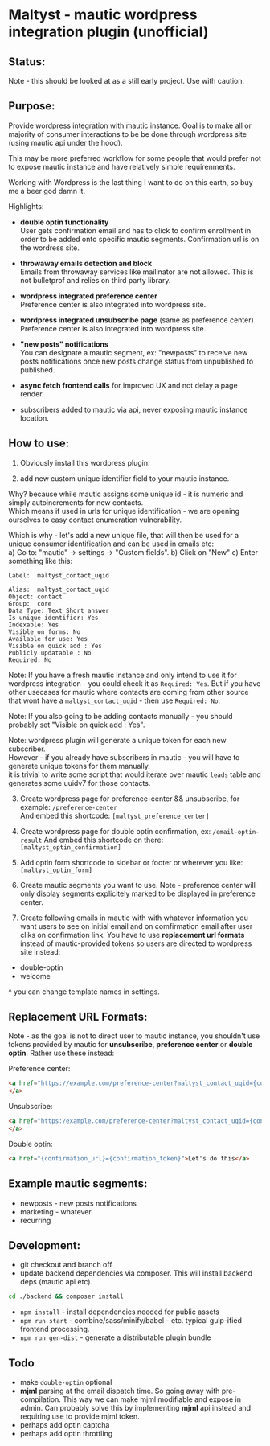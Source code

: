 
# Maltyst - mautic wordpress integration plugin (unofficial)

## Status:
Note  - this should be looked at as a still early project. Use with caution.

## Purpose:
Provide wordpress integration with mautic instance. Goal is to make all or majority of consumer interactions to be be done through wordpress site 
(using mautic api under the hood).  

This may be more preferred workflow for some people that would prefer not to expose mautic instance and have relatively simple requirenments.
    
Working with Wordpress is the last thing I want to do on this earth, so buy me a beer god damn it.  
  
  
Highlights:
  
- **double optin functionality**  
User gets confirmation email and has to click to confirm enrollment in order to be added onto specific mautic segments. Confirmation url is on the wordress site.
  
- **throwaway emails detection and block**  
Emails from throwaway services like mailinator are not allowed.  This is not bulletprof and relies on third party library.
  
- **wordpress integrated preference center**  
  Preference center is also integrated into wordpress site.
    
- **wordpress integrated unsubscribe page** (same as preference center)  
  Preference center is also integrated into wordpress site.

- **"new posts" notifications**  
  You can designate a mautic segment, ex: "newposts" to receive new posts notifications once new posts change status from unpublished to published.

- **async fetch frontend calls** 
  for improved UX and not delay a page render.

- subscribers added to mautic via api, never exposing mautic instance location.


## How to use:
  
1) Obviously install this wordpress plugin.   

2) add new custom unique identifier field to your mautic instance.  

Why? because while mautic assigns some unique id - it is numeric and simply autoincrements for new contacts.      
Which means if used in urls for unique identification - we are opening ourselves to easy contact enumeration vulnerability.  
  
Which is why - let's add a new unique file, that will then be used for a unique consumer identification and can be used in emails etc:    
a) Go to: "mautic" -> settings -> "Custom fields". 
b) Click on "New"
c) Enter something like this: 

```
Label:  maltyst_contact_uqid

Alias:  maltyst_contact_uqid
Object: contact 
Group:  core
Data Type: Text Short answer
Is unique identifier: Yes
Indexable: Yes
Visible on forms: No
Available for use: Yes
Visible on quick add : Yes
Publicly updatable : No
Required: No
```

Note: If you have a fresh mautic instance and only intend to use it for wordpress integration - 
you could check it as `Required: Yes`.  But if you have other usecases for mautic where contacts are coming
from other source that wont have a `maltyst_contact_uqid` - then use `Required: No`.  
  
Note: If you also going to be adding contacts manually - you should probably set "Visible on quick add : Yes".

Note: wordpress plugin will generate a unique token for each new subscriber.     
However - if you already have subscribers in mautic - you will have to generate unique tokens for them manually.    
it is trivial to write some script that would iterate over mautic `leads` table and generates some uuidv7 for those contacts.  

3) Create wordpress page for preference-center && unsubscribe, for example: `/preference-center`  
And embed this shortcode:  `[maltyst_preference_center]`

4) Create wordpress page for double optin confirmation, ex: `/email-optin-result`
And embed this shortcode on there:  `[maltyst_optin_confirmation]`

5) Add optin form shortcode to sidebar or footer or wherever you like:
`[maltyst_optin_form]`

6) Create mautic segments you want to use.
    Note - preference center will only display segments explicitely marked to be displayed in preference center.

7) Create following emails in mautic with with whatever information you want users to see on initial email and on comfirmation email after user cliks on confirmation link. You have to use **replacement url formats** instead of mautic-provided tokens so users are directed to wordpress site instead:

* double-optin
* welcome

^ you can change template names in settings.




## Replacement URL Formats:
Note - as the goal is not to direct user to mautic instance, you shouldn't use tokens provided by mautic for **unsubscribe**, **preference center** or **double optin**. Rather use these instead:

Preference center:
```html
<a href="https://example.com/preference-center?maltyst_contact_uqid={contactfield=maltyst_contact_uqid}">Preference Center
</a>
```

Unsubscribe:
```html
<a href="https:/example.com/preference-center?maltyst_contact_uqid={contactfield=maltyst_contact_uqid}&unsubscribe-from-all=true">Unsubscribe
</a>
```

Double optin:
```html
<a href="{confirmation_url}={confirmation_token}">Let's do this</a>
```



## Example mautic segments:
  *  newposts  - new posts notifications
  *  marketing - whatever 
  *  recurring


## Development:
- git checkout and branch off  
- update backend dependencies via composer.
This will install backend deps (mautic api etc).
```bash
cd ./backend && composer install
```


- `npm install` - install dependencies needed for public assets
- `npm run start` - combine/sass/minify/babel - etc.  typical gulp-ified frontend processing. 
- `npm run gen-dist` - generate a distributable plugin bundle


## Todo  

- make `double-optin` optional   
- **mjml** parsing at the email dispatch time. So going away with pre-compilation.
  This  way we can make mjml modifiable and expose in admin. Can probably solve this by implementing **mjml** api instead and requiring use to provide mjml token. 
- perhaps add optin captcha  
- perhaps add optin throttling  